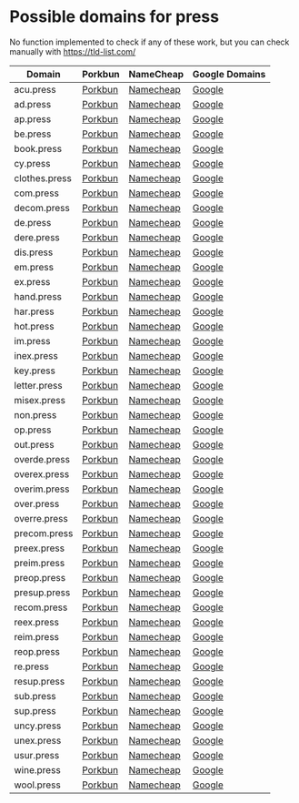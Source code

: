 # Possible domains for press

No function implemented to check if any of these work, but you can check manually with https://tld-list.com/

| Domain | Porkbun | NameCheap | Google Domains |
|---|---|---|---|
| acu.press | [Porkbun](https://porkbun.com/checkout/search?prb=e814663da1&tlds=&idnLanguage=&search=search&q=acu.press) | [Namecheap](https://www.namecheap.com/domains/registration/results/?domain=acu.press) | [Google](https://domains.google.com/registrar/search?searchTerm=acu.press) |
| ad.press | [Porkbun](https://porkbun.com/checkout/search?prb=e814663da1&tlds=&idnLanguage=&search=search&q=ad.press) | [Namecheap](https://www.namecheap.com/domains/registration/results/?domain=ad.press) | [Google](https://domains.google.com/registrar/search?searchTerm=ad.press) |
| ap.press | [Porkbun](https://porkbun.com/checkout/search?prb=e814663da1&tlds=&idnLanguage=&search=search&q=ap.press) | [Namecheap](https://www.namecheap.com/domains/registration/results/?domain=ap.press) | [Google](https://domains.google.com/registrar/search?searchTerm=ap.press) |
| be.press | [Porkbun](https://porkbun.com/checkout/search?prb=e814663da1&tlds=&idnLanguage=&search=search&q=be.press) | [Namecheap](https://www.namecheap.com/domains/registration/results/?domain=be.press) | [Google](https://domains.google.com/registrar/search?searchTerm=be.press) |
| book.press | [Porkbun](https://porkbun.com/checkout/search?prb=e814663da1&tlds=&idnLanguage=&search=search&q=book.press) | [Namecheap](https://www.namecheap.com/domains/registration/results/?domain=book.press) | [Google](https://domains.google.com/registrar/search?searchTerm=book.press) |
| cy.press | [Porkbun](https://porkbun.com/checkout/search?prb=e814663da1&tlds=&idnLanguage=&search=search&q=cy.press) | [Namecheap](https://www.namecheap.com/domains/registration/results/?domain=cy.press) | [Google](https://domains.google.com/registrar/search?searchTerm=cy.press) |
| clothes.press | [Porkbun](https://porkbun.com/checkout/search?prb=e814663da1&tlds=&idnLanguage=&search=search&q=clothes.press) | [Namecheap](https://www.namecheap.com/domains/registration/results/?domain=clothes.press) | [Google](https://domains.google.com/registrar/search?searchTerm=clothes.press) |
| com.press | [Porkbun](https://porkbun.com/checkout/search?prb=e814663da1&tlds=&idnLanguage=&search=search&q=com.press) | [Namecheap](https://www.namecheap.com/domains/registration/results/?domain=com.press) | [Google](https://domains.google.com/registrar/search?searchTerm=com.press) |
| decom.press | [Porkbun](https://porkbun.com/checkout/search?prb=e814663da1&tlds=&idnLanguage=&search=search&q=decom.press) | [Namecheap](https://www.namecheap.com/domains/registration/results/?domain=decom.press) | [Google](https://domains.google.com/registrar/search?searchTerm=decom.press) |
| de.press | [Porkbun](https://porkbun.com/checkout/search?prb=e814663da1&tlds=&idnLanguage=&search=search&q=de.press) | [Namecheap](https://www.namecheap.com/domains/registration/results/?domain=de.press) | [Google](https://domains.google.com/registrar/search?searchTerm=de.press) |
| dere.press | [Porkbun](https://porkbun.com/checkout/search?prb=e814663da1&tlds=&idnLanguage=&search=search&q=dere.press) | [Namecheap](https://www.namecheap.com/domains/registration/results/?domain=dere.press) | [Google](https://domains.google.com/registrar/search?searchTerm=dere.press) |
| dis.press | [Porkbun](https://porkbun.com/checkout/search?prb=e814663da1&tlds=&idnLanguage=&search=search&q=dis.press) | [Namecheap](https://www.namecheap.com/domains/registration/results/?domain=dis.press) | [Google](https://domains.google.com/registrar/search?searchTerm=dis.press) |
| em.press | [Porkbun](https://porkbun.com/checkout/search?prb=e814663da1&tlds=&idnLanguage=&search=search&q=em.press) | [Namecheap](https://www.namecheap.com/domains/registration/results/?domain=em.press) | [Google](https://domains.google.com/registrar/search?searchTerm=em.press) |
| ex.press | [Porkbun](https://porkbun.com/checkout/search?prb=e814663da1&tlds=&idnLanguage=&search=search&q=ex.press) | [Namecheap](https://www.namecheap.com/domains/registration/results/?domain=ex.press) | [Google](https://domains.google.com/registrar/search?searchTerm=ex.press) |
| hand.press | [Porkbun](https://porkbun.com/checkout/search?prb=e814663da1&tlds=&idnLanguage=&search=search&q=hand.press) | [Namecheap](https://www.namecheap.com/domains/registration/results/?domain=hand.press) | [Google](https://domains.google.com/registrar/search?searchTerm=hand.press) |
| har.press | [Porkbun](https://porkbun.com/checkout/search?prb=e814663da1&tlds=&idnLanguage=&search=search&q=har.press) | [Namecheap](https://www.namecheap.com/domains/registration/results/?domain=har.press) | [Google](https://domains.google.com/registrar/search?searchTerm=har.press) |
| hot.press | [Porkbun](https://porkbun.com/checkout/search?prb=e814663da1&tlds=&idnLanguage=&search=search&q=hot.press) | [Namecheap](https://www.namecheap.com/domains/registration/results/?domain=hot.press) | [Google](https://domains.google.com/registrar/search?searchTerm=hot.press) |
| im.press | [Porkbun](https://porkbun.com/checkout/search?prb=e814663da1&tlds=&idnLanguage=&search=search&q=im.press) | [Namecheap](https://www.namecheap.com/domains/registration/results/?domain=im.press) | [Google](https://domains.google.com/registrar/search?searchTerm=im.press) |
| inex.press | [Porkbun](https://porkbun.com/checkout/search?prb=e814663da1&tlds=&idnLanguage=&search=search&q=inex.press) | [Namecheap](https://www.namecheap.com/domains/registration/results/?domain=inex.press) | [Google](https://domains.google.com/registrar/search?searchTerm=inex.press) |
| key.press | [Porkbun](https://porkbun.com/checkout/search?prb=e814663da1&tlds=&idnLanguage=&search=search&q=key.press) | [Namecheap](https://www.namecheap.com/domains/registration/results/?domain=key.press) | [Google](https://domains.google.com/registrar/search?searchTerm=key.press) |
| letter.press | [Porkbun](https://porkbun.com/checkout/search?prb=e814663da1&tlds=&idnLanguage=&search=search&q=letter.press) | [Namecheap](https://www.namecheap.com/domains/registration/results/?domain=letter.press) | [Google](https://domains.google.com/registrar/search?searchTerm=letter.press) |
| misex.press | [Porkbun](https://porkbun.com/checkout/search?prb=e814663da1&tlds=&idnLanguage=&search=search&q=misex.press) | [Namecheap](https://www.namecheap.com/domains/registration/results/?domain=misex.press) | [Google](https://domains.google.com/registrar/search?searchTerm=misex.press) |
| non.press | [Porkbun](https://porkbun.com/checkout/search?prb=e814663da1&tlds=&idnLanguage=&search=search&q=non.press) | [Namecheap](https://www.namecheap.com/domains/registration/results/?domain=non.press) | [Google](https://domains.google.com/registrar/search?searchTerm=non.press) |
| op.press | [Porkbun](https://porkbun.com/checkout/search?prb=e814663da1&tlds=&idnLanguage=&search=search&q=op.press) | [Namecheap](https://www.namecheap.com/domains/registration/results/?domain=op.press) | [Google](https://domains.google.com/registrar/search?searchTerm=op.press) |
| out.press | [Porkbun](https://porkbun.com/checkout/search?prb=e814663da1&tlds=&idnLanguage=&search=search&q=out.press) | [Namecheap](https://www.namecheap.com/domains/registration/results/?domain=out.press) | [Google](https://domains.google.com/registrar/search?searchTerm=out.press) |
| overde.press | [Porkbun](https://porkbun.com/checkout/search?prb=e814663da1&tlds=&idnLanguage=&search=search&q=overde.press) | [Namecheap](https://www.namecheap.com/domains/registration/results/?domain=overde.press) | [Google](https://domains.google.com/registrar/search?searchTerm=overde.press) |
| overex.press | [Porkbun](https://porkbun.com/checkout/search?prb=e814663da1&tlds=&idnLanguage=&search=search&q=overex.press) | [Namecheap](https://www.namecheap.com/domains/registration/results/?domain=overex.press) | [Google](https://domains.google.com/registrar/search?searchTerm=overex.press) |
| overim.press | [Porkbun](https://porkbun.com/checkout/search?prb=e814663da1&tlds=&idnLanguage=&search=search&q=overim.press) | [Namecheap](https://www.namecheap.com/domains/registration/results/?domain=overim.press) | [Google](https://domains.google.com/registrar/search?searchTerm=overim.press) |
| over.press | [Porkbun](https://porkbun.com/checkout/search?prb=e814663da1&tlds=&idnLanguage=&search=search&q=over.press) | [Namecheap](https://www.namecheap.com/domains/registration/results/?domain=over.press) | [Google](https://domains.google.com/registrar/search?searchTerm=over.press) |
| overre.press | [Porkbun](https://porkbun.com/checkout/search?prb=e814663da1&tlds=&idnLanguage=&search=search&q=overre.press) | [Namecheap](https://www.namecheap.com/domains/registration/results/?domain=overre.press) | [Google](https://domains.google.com/registrar/search?searchTerm=overre.press) |
| precom.press | [Porkbun](https://porkbun.com/checkout/search?prb=e814663da1&tlds=&idnLanguage=&search=search&q=precom.press) | [Namecheap](https://www.namecheap.com/domains/registration/results/?domain=precom.press) | [Google](https://domains.google.com/registrar/search?searchTerm=precom.press) |
| preex.press | [Porkbun](https://porkbun.com/checkout/search?prb=e814663da1&tlds=&idnLanguage=&search=search&q=preex.press) | [Namecheap](https://www.namecheap.com/domains/registration/results/?domain=preex.press) | [Google](https://domains.google.com/registrar/search?searchTerm=preex.press) |
| preim.press | [Porkbun](https://porkbun.com/checkout/search?prb=e814663da1&tlds=&idnLanguage=&search=search&q=preim.press) | [Namecheap](https://www.namecheap.com/domains/registration/results/?domain=preim.press) | [Google](https://domains.google.com/registrar/search?searchTerm=preim.press) |
| preop.press | [Porkbun](https://porkbun.com/checkout/search?prb=e814663da1&tlds=&idnLanguage=&search=search&q=preop.press) | [Namecheap](https://www.namecheap.com/domains/registration/results/?domain=preop.press) | [Google](https://domains.google.com/registrar/search?searchTerm=preop.press) |
| presup.press | [Porkbun](https://porkbun.com/checkout/search?prb=e814663da1&tlds=&idnLanguage=&search=search&q=presup.press) | [Namecheap](https://www.namecheap.com/domains/registration/results/?domain=presup.press) | [Google](https://domains.google.com/registrar/search?searchTerm=presup.press) |
| recom.press | [Porkbun](https://porkbun.com/checkout/search?prb=e814663da1&tlds=&idnLanguage=&search=search&q=recom.press) | [Namecheap](https://www.namecheap.com/domains/registration/results/?domain=recom.press) | [Google](https://domains.google.com/registrar/search?searchTerm=recom.press) |
| reex.press | [Porkbun](https://porkbun.com/checkout/search?prb=e814663da1&tlds=&idnLanguage=&search=search&q=reex.press) | [Namecheap](https://www.namecheap.com/domains/registration/results/?domain=reex.press) | [Google](https://domains.google.com/registrar/search?searchTerm=reex.press) |
| reim.press | [Porkbun](https://porkbun.com/checkout/search?prb=e814663da1&tlds=&idnLanguage=&search=search&q=reim.press) | [Namecheap](https://www.namecheap.com/domains/registration/results/?domain=reim.press) | [Google](https://domains.google.com/registrar/search?searchTerm=reim.press) |
| reop.press | [Porkbun](https://porkbun.com/checkout/search?prb=e814663da1&tlds=&idnLanguage=&search=search&q=reop.press) | [Namecheap](https://www.namecheap.com/domains/registration/results/?domain=reop.press) | [Google](https://domains.google.com/registrar/search?searchTerm=reop.press) |
| re.press | [Porkbun](https://porkbun.com/checkout/search?prb=e814663da1&tlds=&idnLanguage=&search=search&q=re.press) | [Namecheap](https://www.namecheap.com/domains/registration/results/?domain=re.press) | [Google](https://domains.google.com/registrar/search?searchTerm=re.press) |
| resup.press | [Porkbun](https://porkbun.com/checkout/search?prb=e814663da1&tlds=&idnLanguage=&search=search&q=resup.press) | [Namecheap](https://www.namecheap.com/domains/registration/results/?domain=resup.press) | [Google](https://domains.google.com/registrar/search?searchTerm=resup.press) |
| sub.press | [Porkbun](https://porkbun.com/checkout/search?prb=e814663da1&tlds=&idnLanguage=&search=search&q=sub.press) | [Namecheap](https://www.namecheap.com/domains/registration/results/?domain=sub.press) | [Google](https://domains.google.com/registrar/search?searchTerm=sub.press) |
| sup.press | [Porkbun](https://porkbun.com/checkout/search?prb=e814663da1&tlds=&idnLanguage=&search=search&q=sup.press) | [Namecheap](https://www.namecheap.com/domains/registration/results/?domain=sup.press) | [Google](https://domains.google.com/registrar/search?searchTerm=sup.press) |
| uncy.press | [Porkbun](https://porkbun.com/checkout/search?prb=e814663da1&tlds=&idnLanguage=&search=search&q=uncy.press) | [Namecheap](https://www.namecheap.com/domains/registration/results/?domain=uncy.press) | [Google](https://domains.google.com/registrar/search?searchTerm=uncy.press) |
| unex.press | [Porkbun](https://porkbun.com/checkout/search?prb=e814663da1&tlds=&idnLanguage=&search=search&q=unex.press) | [Namecheap](https://www.namecheap.com/domains/registration/results/?domain=unex.press) | [Google](https://domains.google.com/registrar/search?searchTerm=unex.press) |
| usur.press | [Porkbun](https://porkbun.com/checkout/search?prb=e814663da1&tlds=&idnLanguage=&search=search&q=usur.press) | [Namecheap](https://www.namecheap.com/domains/registration/results/?domain=usur.press) | [Google](https://domains.google.com/registrar/search?searchTerm=usur.press) |
| wine.press | [Porkbun](https://porkbun.com/checkout/search?prb=e814663da1&tlds=&idnLanguage=&search=search&q=wine.press) | [Namecheap](https://www.namecheap.com/domains/registration/results/?domain=wine.press) | [Google](https://domains.google.com/registrar/search?searchTerm=wine.press) |
| wool.press | [Porkbun](https://porkbun.com/checkout/search?prb=e814663da1&tlds=&idnLanguage=&search=search&q=wool.press) | [Namecheap](https://www.namecheap.com/domains/registration/results/?domain=wool.press) | [Google](https://domains.google.com/registrar/search?searchTerm=wool.press) |
